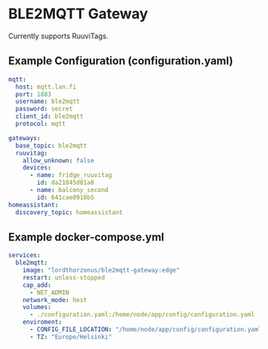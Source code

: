 # BLE2MQTT Gateway
Currently supports RuuviTags.

## Example Configuration (configuration.yaml)
```yaml
mqtt:
  host: mqtt.lan.fi
  port: 1883
  username: ble2mqtt
  password: secret
  client_id: ble2mqtt
  protocol: mqtt

gateways:
  base_topic: ble2mqtt
  ruuvitag:
    allow_unknown: false
    devices:
      - name: fridge_ruuvitag
        id: da21045d81a8
      - name: balcony_second
        id: 641cae0910b5
homeassistant:
  discovery_topic: homeassistant
```

## Example docker-compose.yml
```yaml
services:
  ble2mqtt:
    image: "lordthorzonus/ble2mqtt-gateway:edge"
    restart: unless-stopped
    cap_add:
      - NET_ADMIN
    network_mode: host
    volumes:
      - ./configuration.yaml:/home/node/app/config/configuration.yaml
    enviroment:
      - CONFIG_FILE_LOCATION: "/home/node/app/config/configuration.yaml"
      - TZ: "Europe/Helsinki" 
```
